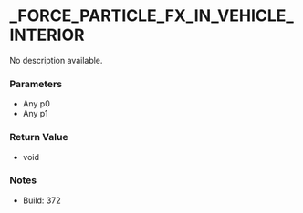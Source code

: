 # _FORCE_PARTICLE_FX_IN_VEHICLE_INTERIOR

No description available.

### Parameters
* Any p0
* Any p1

### Return Value
* void

### Notes
* Build: 372

